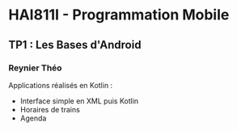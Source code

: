# HAI811I - Programmation Mobile
## TP1 : Les Bases d'Android

### Reynier Théo

Applications réalisés en Kotlin :
- Interface simple en XML puis Kotlin
- Horaires de trains
- Agenda
